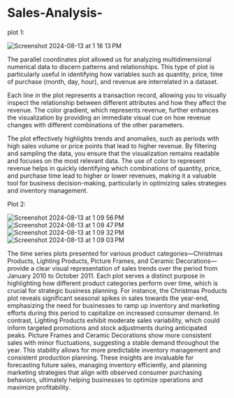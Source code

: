 # Sales-Analysis-

plot 1:

![Screenshot 2024-08-13 at 1 16 13 PM](https://github.com/user-attachments/assets/ab4facea-5a0f-41f9-b24a-5c5678cbc13d)

The parallel coordinates plot allowed us for analyzing multidimensional numerical data to discern patterns and relationships. This type of plot is particularly useful in identifying how variables such as quantity, price, time of purchase (month, day, hour), and revenue are interrelated in a dataset.

Each line in the plot represents a transaction record, allowing you to visually inspect the relationship between different attributes and how they affect the revenue. The color gradient, which represents revenue, further enhances the visualization by providing an immediate visual cue on how revenue changes with different combinations of the other parameters.

The plot effectively highlights trends and anomalies, such as periods with high sales volume or price points that lead to higher revenue. By filtering and sampling the data, you ensure that the visualization remains readable and focuses on the most relevant data. The use of color to represent revenue helps in quickly identifying which combinations of quantity, price, and purchase time lead to higher or lower revenues, making it a valuable tool for business decision-making, particularly in optimizing sales strategies and inventory management.

Plot 2: 

![Screenshot 2024-08-13 at 1 09 56 PM](https://github.com/user-attachments/assets/b7e0e676-ffe2-4270-b454-fe008731d198)
![Screenshot 2024-08-13 at 1 09 47 PM](https://github.com/user-attachments/assets/7440ec5e-7648-41cc-a073-b76a0791da4f)
![Screenshot 2024-08-13 at 1 09 32 PM](https://github.com/user-attachments/assets/bb9be261-8914-4d26-9da7-7d722632f803)
![Screenshot 2024-08-13 at 1 09 03 PM](https://github.com/user-attachments/assets/a9e0b264-f0c3-4777-8b5b-43c03a340885)


The time series plots presented for various product categories—Christmas Products, Lighting Products, Picture Frames, and Ceramic Decorations—provide a clear visual representation of sales trends over the period from January 2010 to October 2011. Each plot serves a distinct purpose in highlighting how different product categories perform over time, which is crucial for strategic business planning. For instance, the Christmas Products plot reveals significant seasonal spikes in sales towards the year-end, emphasizing the need for businesses to ramp up inventory and marketing efforts during this period to capitalize on increased consumer demand. In contrast, Lighting Products exhibit moderate sales variability, which could inform targeted promotions and stock adjustments during anticipated peaks. Picture Frames and Ceramic Decorations show more consistent sales with minor fluctuations, suggesting a stable demand throughout the year. This stability allows for more predictable inventory management and consistent production planning. These insights are invaluable for forecasting future sales, managing inventory efficiently, and planning marketing strategies that align with observed consumer purchasing behaviors, ultimately helping businesses to optimize operations and maximize profitability.
